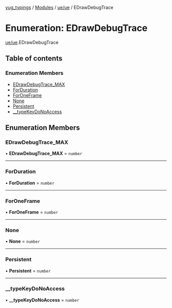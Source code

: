 [yug_typings](../README.md) / [Modules](../modules.md) / [ue/ue](../modules/ue_ue.md) / EDrawDebugTrace

# Enumeration: EDrawDebugTrace

[ue/ue](../modules/ue_ue.md).EDrawDebugTrace

## Table of contents

### Enumeration Members

- [EDrawDebugTrace\_MAX](ue_ue.EDrawDebugTrace.md#edrawdebugtrace_max)
- [ForDuration](ue_ue.EDrawDebugTrace.md#forduration)
- [ForOneFrame](ue_ue.EDrawDebugTrace.md#foroneframe)
- [None](ue_ue.EDrawDebugTrace.md#none)
- [Persistent](ue_ue.EDrawDebugTrace.md#persistent)
- [\_\_typeKeyDoNoAccess](ue_ue.EDrawDebugTrace.md#__typekeydonoaccess)

## Enumeration Members

### EDrawDebugTrace\_MAX

• **EDrawDebugTrace\_MAX** = `number`

___

### ForDuration

• **ForDuration** = `number`

___

### ForOneFrame

• **ForOneFrame** = `number`

___

### None

• **None** = `number`

___

### Persistent

• **Persistent** = `number`

___

### \_\_typeKeyDoNoAccess

• **\_\_typeKeyDoNoAccess** = `number`
